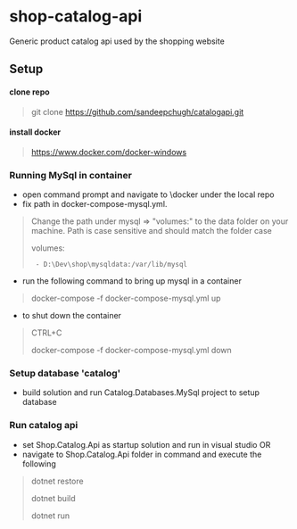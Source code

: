 # shop-catalog-api
Generic product catalog api used by the shopping website

## Setup

#### clone repo 
> git clone https://github.com/sandeepchugh/catalogapi.git

#### install docker
> https://www.docker.com/docker-windows

### Running MySql in container

- open command prompt and navigate to \docker under the local repo
- fix path in docker-compose-mysql.yml. 
> Change the path under mysql => "volumes:" to the data folder on your machine. Path is case sensitive and should match the folder case 
>
>    volumes:
>
>      - D:\Dev\shop\mysqldata:/var/lib/mysql

- run the following command to bring up mysql in a container
> docker-compose -f docker-compose-mysql.yml up
- to shut down the container 
> CTRL+C
> 
>  docker-compose -f docker-compose-mysql.yml down

### Setup database 'catalog'

- build solution and run Catalog.Databases.MySql project to setup database

### Run catalog api

- set Shop.Catalog.Api as startup solution and run in visual studio
OR
- navigate to Shop.Catalog.Api folder in command and execute the following
> dotnet restore
> 
> dotnet build
> 
> dotnet run
